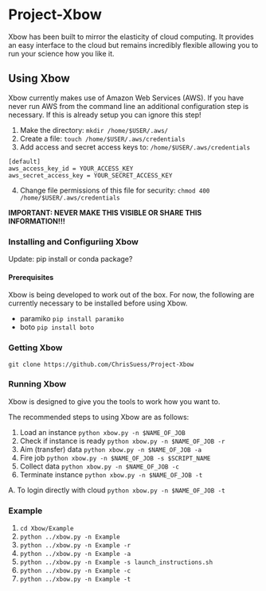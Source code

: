 # Project-Xbow

Xbow has been built to mirror the elasticity of cloud computing. It provides an easy interface to the cloud but remains incredibly flexible allowing you to run your science how you like it. 


## Using Xbow

Xbow currently makes use of Amazon Web Services (AWS). If you have never run AWS from the command line an additional configuration step is necessary. If this is already setup you can ignore this step!

   1. Make the directory: `mkdir /home/$USER/.aws/`
   2. Create a file:  `touch /home/$USER/.aws/credentials`
   3. Add access and secret access keys to: `/home/$USER/.aws/credentials`

	[default]
	aws_access_key_id = YOUR_ACCESS_KEY
	aws_secret_access_key = YOUR_SECRET_ACCESS_KEY

   4. Change file permissions of this file for security:  `chmod 400 /home/$USER/.aws/credentials`

 **IMPORTANT: NEVER MAKE THIS VISIBLE OR SHARE THIS INFORMATION!!!** 

### Installing and Configuriing Xbow

Update: pip install or conda package?

#### Prerequisites

Xbow is being developed to work out of the box. For now, the following are currently necessary to be installed before using Xbow.

  * paramiko `pip install paramiko`
  * boto `pip install boto`

### Getting Xbow

`git clone https://github.com/ChrisSuess/Project-Xbow`

### Running Xbow

Xbow is designed to give you the tools to work how you want to.

The recommended steps to using Xbow are as follows:

   1. Load an instance `python xbow.py -n $NAME_OF_JOB`
   2. Check if instance is ready `python xbow.py -n $NAME_OF_JOB -r`
   3. Aim (transfer) data `python xbow.py -n $NAME_OF_JOB -a`
   4. Fire job `python xbow.py -n $NAME_OF_JOB -s $SCRIPT_NAME`
   5. Collect data `python xbow.py -n $NAME_OF_JOB -c`
   6. Terminate instance `python xbow.py -n $NAME_OF_JOB -t`

   A. To login directly with cloud `python xbow.py -n $NAME_OF_JOB -t`

### Example

   1. `cd Xbow/Example`
   2. `python ../xbow.py -n Example`
   3. `python ../xbow.py -n Example -r`
   4. `python ../xbow.py -n Example -a`
   5. `python ../xbow.py -n Example -s launch_instructions.sh`
   6. `python ../xbow.py -n Example -c`
   7. `python ../xbow.py -n Example -t`

